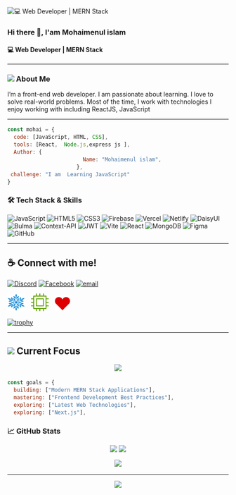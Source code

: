 ![💻 Web Developer | MERN Stack](https://i.ibb.co/B2ChVpzr/Facebook-Cover-Code-your-future-with-passion.jpg)

### Hi there 👋, I'am Mohaimenul islam

#### 💻 Web Developer | MERN Stack

---
### <img src="https://user-images.githubusercontent.com/74038190/212284087-bbe7e430-757e-4901-90bf-4cd2ce3e1852.gif" width="35">  About Me

I’m a front-end web developer. I am passionate about learning. I love to solve real-world problems. Most of the time, I work with  technologies I enjoy working with including ReactJS, JavaScript 

---

```javascript
const mohai = {
  code: [JavaScript, HTML, CSS],
  tools: [React,  Node.js,express js ],
  Author: {
                        Name: "Mohaimenul islam",
                      },
 challenge: "I am  Learning JavaScript"
}
```



### 🛠️ Tech Stack & Skills

![JavaScript](https://img.shields.io/badge/javascript-%23323330.svg?style=for-the-badge&logo=javascript&logoColor=%23F7DF1E)  ![HTML5](https://img.shields.io/badge/html5-%23E34F26.svg?style=for-the-badge&logo=html5&logoColor=white) ![CSS3](https://img.shields.io/badge/css3-%231572B6.svg?style=for-the-badge&logo=css3&logoColor=white) ![Firebase](https://img.shields.io/badge/firebase-%23039BE5.svg?style=for-the-badge&logo=firebase) ![Vercel](https://img.shields.io/badge/vercel-%23000000.svg?style=for-the-badge&logo=vercel&logoColor=white) ![Netlify](https://img.shields.io/badge/netlify-%23000000.svg?style=for-the-badge&logo=netlify&logoColor=#00C7B7) ![DaisyUI](https://img.shields.io/badge/daisyui-5A0EF8?style=for-the-badge&logo=daisyui&logoColor=white) ![Bulma](https://img.shields.io/badge/bulma-00D0B1?style=for-the-badge&logo=bulma&logoColor=white)  ![Context-API](https://img.shields.io/badge/Context--Api-000000?style=for-the-badge&logo=react) ![JWT](https://img.shields.io/badge/JWT-black?style=for-the-badge&logo=JSON%20web%20tokens) ![Vite](https://img.shields.io/badge/vite-%23646CFF.svg?style=for-the-badge&logo=vite&logoColor=white) ![React](https://img.shields.io/badge/react-%2320232a.svg?style=for-the-badge&logo=react&logoColor=%2361DAFB) ![MongoDB](https://img.shields.io/badge/MongoDB-%234ea94b.svg?style=for-the-badge&logo=mongodb&logoColor=white) ![Figma](https://img.shields.io/badge/figma-%23F24E1E.svg?style=for-the-badge&logo=figma&logoColor=white) ![GitHub](https://img.shields.io/badge/github-%23121011.svg?style=for-the-badge&logo=github&logoColor=white)

---

## ☕ Connect with me!
 
[![Discord](https://img.shields.io/badge/Discord-%237289DA.svg?logo=discord&logoColor=white)](https://discord.gg/https://discord.gg/qhdmV5wS) [![Facebook](https://img.shields.io/badge/Facebook-%231877F2.svg?logo=Facebook&logoColor=white)](https://facebook.com/https://www.facebook.com/) [![email](https://img.shields.io/badge/Email-D14836?logo=gmail&logoColor=white)](mailto:mdsheikhmohaimenulislam@gmail.com)  

<a href='https://archiveprogram.github.com/'><img src='https://raw.githubusercontent.com/acervenky/animated-github-badges/master/assets/acbadge.gif' width='40' height='40'></a> <a href='https://docs.github.com/en/developers'><img src='https://raw.githubusercontent.com/acervenky/animated-github-badges/master/assets/devbadge.gif' width='40' height='40'></a> <a href='https://docs.github.com/en/github/supporting-the-open-source-community-with-github-sponsors'><img src='https://raw.githubusercontent.com/acervenky/animated-github-badges/master/assets/sponsorbadge.gif' width='35' height='35'></a> 

[![trophy](https://github-profile-trophy.vercel.app/?username=mdsheikhmohaimenulislam)](https://github.com/ryo-ma/github-profile-trophy)

---
## <img src="https://user-images.githubusercontent.com/74038190/212284115-f47cd8ff-2ffb-4b04-b5bf-4d1c14c0247f.gif" width="35"> Current Focus

<div align="center">
  <img src="https://user-images.githubusercontent.com/74038190/229223263-cf2e4b07-2615-4f87-9c38-e37600f8381a.gif" width="300">
</div>



```javascript
const goals = {
  building: ["Modern MERN Stack Applications"],
  mastering: ["Frontend Development Best Practices"],
  exploring: ["Latest Web Technologies"],
  exploring: ["Next.js"],

```

### 📈 GitHub Stats

<p align="center">
  <img src="https://github-readme-stats.vercel.app/api?username=Mohaimenul-islam&show_icons=true&hide_border=true&theme=transparent" height="180" />
  <img src="https://github-readme-stats.vercel.app/api/top-langs/?username=Habibullah-KH&layout=compact&hide_border=true&theme=transparent" height="180" />
</p>

<p align="center">
  <img src="https://streak-stats.demolab.com/?user=Habibullah-KH&hide_border=true&theme=transparent" />
</p>

---

<div align="center">
  <img src="https://readme-typing-svg.herokuapp.com?font=Fira+Code&size=12&duration=4000&pause=3000&color=888888&center=true&vCenter=true&width=400&lines=💻+Happy+Coding!+Keep+Building+Amazing+Things!" />
</div>


